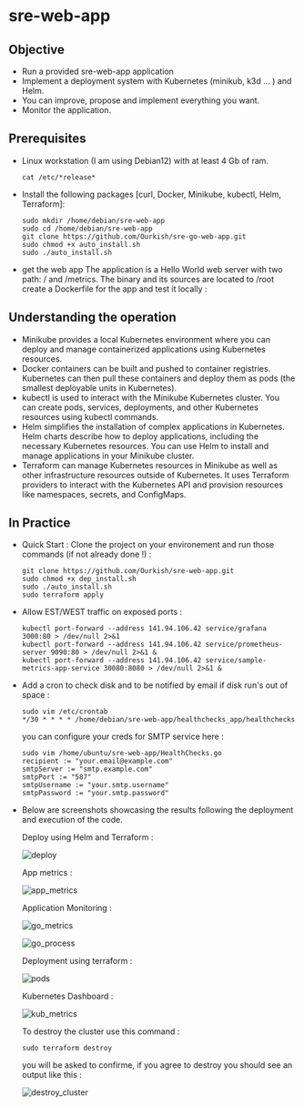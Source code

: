 # sre-web-app

## Objective

- Run a provided sre-web-app application
- Implement a deployment system with Kubernetes (minikub, k3d ... ) and Helm.
- You can improve, propose and implement everything you want.
- Monitor the application.

## Prerequisites

- Linux workstation (I am using Debian12) with at least 4 Gb of ram.
  `````
  cat /etc/*release*
  `````
- Install the following packages [curl, Docker, Minikube, kubectl, Helm, Terraform]:
  `````
  sudo mkdir /home/debian/sre-web-app
  sudo cd /home/debian/sre-web-app
  git clone https://github.com/Ourkish/sre-go-web-app.git
  sudo chmod +x auto_install.sh
  sudo ./auto_install.sh
  `````
- get the web app
  The application is a Hello World web server with two path: / and /metrics.
  The binary and its sources are located to /root
  create a Dockerfile for the app and test it locally :
  
## Understanding the operation

- Minikube provides a local Kubernetes environment where you can deploy and manage containerized applications using Kubernetes resources.
- Docker containers can be built and pushed to container registries. Kubernetes can then pull these containers and deploy them as pods (the smallest deployable units in Kubernetes).
- kubectl is used to interact with the Minikube Kubernetes cluster. You can create pods, services, deployments, and other Kubernetes resources using kubectl commands.
- Helm simplifies the installation of complex applications in Kubernetes. Helm charts describe how to deploy applications, including the necessary Kubernetes resources. You can use Helm to install and manage applications in your Minikube cluster.
- Terraform can manage Kubernetes resources in Minikube as well as other infrastructure resources outside of Kubernetes. It uses Terraform providers to interact with the Kubernetes API and provision resources like namespaces, secrets, and ConfigMaps.

## In Practice

- Quick Start :
  Clone the project on your environement and run those commands (if not already done !) :
  `````
  git clone https://github.com/Ourkish/sre-web-app.git
  sudo chmod +x dep_install.sh
  sudo ./auto_install.sh
  sudo terraform apply
  `````
  
- Allow EST/WEST traffic on exposed ports :
  `````
  kubectl port-forward --address 141.94.106.42 service/grafana 3000:80 > /dev/null 2>&1
  kubectl port-forward --address 141.94.106.42 service/prometheus-server 9090:80 > /dev/null 2>&1 &
  kubectl port-forward --address 141.94.106.42 service/sample-metrics-app-service 30080:8080 > /dev/null 2>&1 &
  `````

- Add a cron to check disk and to be notified by email if disk run's out of space :
  `````
  sudo vim /etc/crontab
  */30 * * * * /home/debian/sre-web-app/healthchecks_app/healthchecks
  `````

  you can configure your creds for SMTP service here :
  `````
  sudo vim /home/ubuntu/sre-web-app/HealthChecks.go
  recipient := "your.email@example.com"
  smtpServer := "smtp.example.com"
  smtpPort := "587"
  smtpUsername := "your.smtp.username"
  smtpPassword := "your.smtp.password"
  `````
  
- Below are screenshots showcasing the results following the deployment and execution of the code.

  Deploy using Helm and Terraform :

  ![deploy](https://github.com/Ourkish/sre-web-app/assets/67292535/9b5cdf6d-1465-459c-8f42-d3e8b31b8ec5)

  App metrics :

  ![app_metrics](https://github.com/Ourkish/sre-web-app/assets/67292535/ba6dde2c-e924-48a6-806b-4a532617b31b)

  
  Application Monitoring :
  
  ![go_metrics](https://github.com/Ourkish/sre-web-app/assets/67292535/0ccf2924-62ec-4f6f-be02-bb7065244781)

  ![go_process](https://github.com/Ourkish/sre-web-app/assets/67292535/abeb9b48-7b5f-4813-b773-f76ae5ca802a)


  Deployment using terraform :
  
  ![pods](https://github.com/Ourkish/sre-web-app/assets/67292535/fe3d8bcc-05ce-4c50-ad74-7d34f094002d)


  Kubernetes Dashboard :
  
  ![kub_metrics](https://github.com/Ourkish/sre-web-app/assets/67292535/d1a7a269-31da-43b4-816f-187bec36391b)


  To destroy the cluster use this command :
  `````
  sudo terraform destroy
  `````
  you will be asked to confirme, if you agree to destroy you should see an output like this :
  
  ![destroy_cluster](https://github.com/Ourkish/sre-web-app/assets/67292535/f59a86f6-ebb8-4583-b93a-82ba823591c6)



  
  
